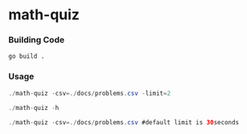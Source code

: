 # math-quiz

### Building Code
``go build .``

### Usage
```java
./math-quiz -csv=./docs/problems.csv -limit=2

./math-quiz -h

./math-quiz -csv=./docs/problems.csv #default limit is 30seconds
``` 
